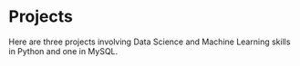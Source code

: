 # Projects

Here are three projects involving Data Science and Machine Learning skills in Python and one in MySQL.
